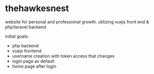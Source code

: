 # thehawkesnest
website for personal and professional growth. utilizing vuejs front end & php/laravel backend

initial goals:
- php backend
- vuejs frontend
- username creation with token access that changes
- login page as default
- home page after login
